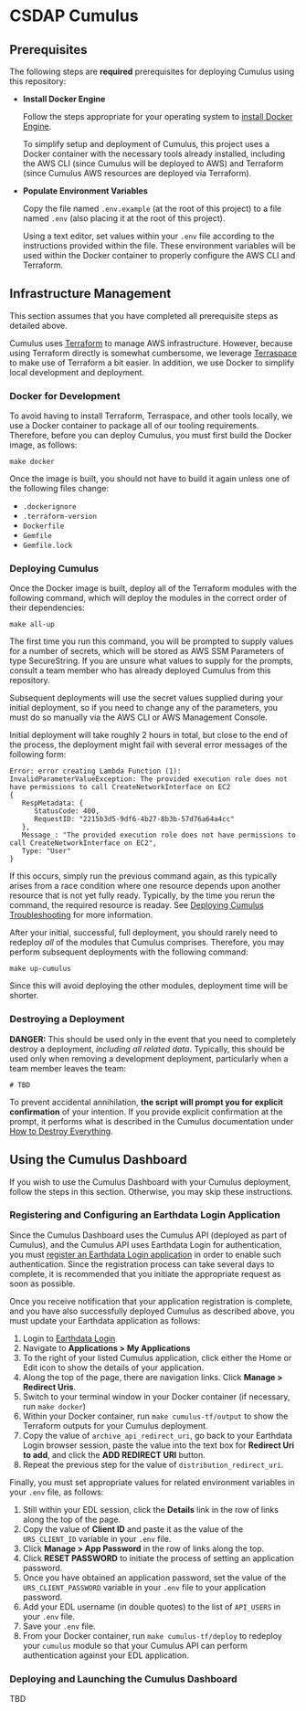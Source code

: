 # CSDAP Cumulus

## Prerequisites

The following steps are **required** prerequisites for deploying Cumulus using
this repository:

- **Install Docker Engine**

  Follow the steps appropriate for your operating system to
  [install Docker Engine](https://docs.docker.com/engine/install/).

  To simplify setup and deployment of Cumulus, this project uses a Docker
  container with the necessary tools already installed, including the AWS CLI
  (since Cumulus will be deployed to AWS) and Terraform (since Cumulus AWS
  resources are deployed via Terraform).

- **Populate Environment Variables**

  Copy the file named `.env.example` (at the root of this project) to a file
  named `.env` (also placing it at the root of this project).

  Using a text editor, set values within your `.env` file according to the
  instructions provided within the file.  These environment variables will be
  used within the Docker container to properly configure the AWS CLI and
  Terraform.

## Infrastructure Management

This section assumes that you have completed all prerequisite steps as detailed
above.

Cumulus uses [Terraform] to manage AWS infrastructure.  However, because using
Terraform directly is somewhat cumbersome, we leverage [Terraspace] to make use
of Terraform a bit easier.  In addition, we use Docker to simplify local
development and deployment.

### Docker for Development

To avoid having to install Terraform, Terraspace, and other tools locally, we
use a Docker container to package all of our tooling requirements.  Therefore,
before you can deploy Cumulus, you must first build the Docker image, as
follows:

```plain
make docker
```

Once the image is built, you should not have to build it again unless one of the
following files change:

- `.dockerignore`
- `.terraform-version`
- `Dockerfile`
- `Gemfile`
- `Gemfile.lock`

### Deploying Cumulus

Once the Docker image is built, deploy all of the Terraform modules with the
following command, which will deploy the modules in the correct order of their
dependencies:

```plain
make all-up
```

The first time you run this command, you will be prompted to supply values for a
number of secrets, which will be stored as AWS SSM Parameters of type
SecureString.  If you are unsure what values to supply for the prompts, consult
a team member who has already deployed Cumulus from this repository.

Subsequent deployments will use the secret values supplied during your initial
deployment, so if you need to change any of the parameters, you must do so
manually via the AWS CLI or AWS Management Console.

Initial deployment will take roughly 2 hours in total, but close to the end of
the process, the deployment might fail with several error messages of the
following form:

```plain
Error: error creating Lambda Function (1): InvalidParameterValueException: The provided execution role does not have permissions to call CreateNetworkInterface on EC2
{
   RespMetadata: {
      StatusCode: 400,
      RequestID: "2215b3d5-9df6-4b27-8b3b-57d76a64a4cc"
   },
   Message_: "The provided execution role does not have permissions to call CreateNetworkInterface on EC2",
   Type: "User"
}
```

If this occurs, simply run the previous command again, as this typically arises
from a race condition where one resource depends upon another resource that is
not yet fully ready.  Typically, by the time you rerun the command, the required
resource is readay.  See [Deploying Cumulus Troubleshooting] for more
information.

After your initial, successful, full deployment, you should rarely need to
redeploy _all_ of the modules that Cumulus comprises.  Therefore, you may
perform subsequent deployments with the following command:

```plain
make up-cumulus
```

Since this will avoid deploying the other modules, deployment time will be
shorter.

### Destroying a Deployment

**DANGER:** This should be used only in the event that you need to completely
destroy a deployment, _including all related data_.  Typically, this should be
used only when removing a development deployment, particularly when a team
member leaves the team:

```plan
# TBD
```

To prevent accidental annihilation, **the script will prompt you for explicit
confirmation** of your intention.  If you provide explicit confirmation at the
prompt, it performs what is described in the Cumulus documentation under
[How to Destroy Everything].

## Using the Cumulus Dashboard

If you wish to use the Cumulus Dashboard with your Cumulus deployment, follow
the steps in this section.  Otherwise, you may skip these instructions.

### Registering and Configuring an Earthdata Login Application

Since the Cumulus Dashboard uses the Cumulus API (deployed as part of Cumulus),
and the Cumulus API uses Earthdata Login for authentication, you must
[register an Earthdata Login application] in order to enable such
authentication.  Since the registration process can take several days to
complete, it is recommended that you initiate the appropriate request as soon as
possible.

Once you receive notification that your application registration is complete,
and you have also successfully deployed Cumulus as described above, you must
update your Earthdata application as follows:

1. Login to [Earthdata Login]
1. Navigate to **Applications > My Applications**
1. To the right of your listed Cumulus application, click either the Home or
   Edit icon to show the details of your application.
1. Along the top of the page, there are navigation links.  Click
   **Manage > Redirect Uris**.
1. Switch to your terminal window in your Docker container (if necessary, run
   `make docker`)
1. Within your Docker container, run `make cumulus-tf/output` to show the
   Terraform outputs for your Cumulus deployment.
1. Copy the value of `archive_api_redirect_uri`, go back to your Earthdata Login
   browser session, paste the value into the text box for
   **Redirect Uri to add**, and click the **ADD REDIRECT URI** button.
1. Repeat the previous step for the value of `distribution_redirect_uri`.

Finally, you must set appropriate values for related environment variables in
your `.env` file, as follows:

1. Still within your EDL session, click the **Details** link in the row of links
   along the top of the page.
1. Copy the value of **Client ID** and paste it as the value of the
   `URS_CLIENT_ID` variable in your `.env` file.
1. Click **Manage > App Password** in the row of links along the top.
1. Click **RESET PASSWORD** to initiate the process of setting an application
   password.
1. Once you have obtained an application password, set the value of the
   `URS_CLIENT_PASSWORD` variable in your `.env` file to your application
   password.
1. Add your EDL username (in double quotes) to the list of `API_USERS` in your
   `.env` file.
1. Save your `.env` file.
1. From your Docker container, run `make cumulus-tf/deploy` to redeploy your
   `cumulus` module so that your Cumulus API can perform authentication against
   your EDL application.

### Deploying and Launching the Cumulus Dashboard

TBD

[Deploying Cumulus Troubleshooting]:
   https://nasa.github.io/cumulus/docs/troubleshooting/troubleshooting-deployment#deploying-cumulus
[Earthdata Login]:
   https://uat.urs.earthdata.nasa.gov/
[How to Destroy Everything]:
   https://nasa.github.io/cumulus/docs/deployment/terraform-best-practices#how-to-destroy-everything
[Register an Earthdata Login Application]:
   https://wiki.earthdata.nasa.gov/display/EL/How+To+Register+An+Application
[Terraform]:
   https://www.terraform.io/
[Terraspace]:
   https://terraspace.cloud/
[Update Your Earthdata Application]:
   https://nasa.github.io/cumulus/docs/deployment/deployment-readme#update-earthdata-application
